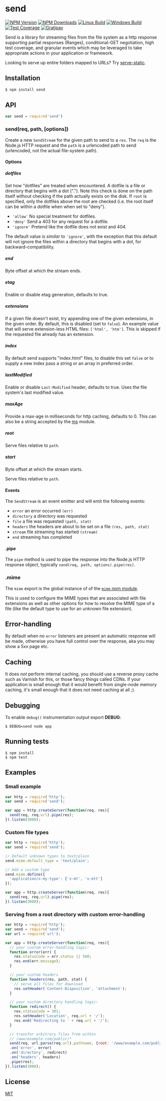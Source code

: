 # send

[![NPM Version][npm-image]][npm-url]
[![NPM Downloads][downloads-image]][downloads-url]
[![Linux Build][travis-image]][travis-url]
[![Windows Build][appveyor-image]][appveyor-url]
[![Test Coverage][coveralls-image]][coveralls-url]
[![Gratipay][gratipay-image]][gratipay-url]

Send is a library for streaming files from the file system as a http response
supporting partial responses (Ranges), conditional-GET negotiation, high test
coverage, and granular events which may be leveraged to take appropriate actions
in your application or framework.

Looking to serve up entire folders mapped to URLs? Try [serve-static](https://www.npmjs.org/package/serve-static).

## Installation

```bash
$ npm install send
```

## API

```js
var send = require('send')
```

### send(req, path, [options])

Create a new `SendStream` for the given path to send to a `res`. The `req` is
the Node.js HTTP request and the `path` is a urlencoded path to send (urlencoded,
not the actual file-system path).

#### Options

##### dotfiles

Set how "dotfiles" are treated when encountered. A dotfile is a file
or directory that begins with a dot ("."). Note this check is done on
the path itself without checking if the path actually exists on the
disk. If `root` is specified, only the dotfiles above the root are
checked (i.e. the root itself can be within a dotfile when when set
to "deny").

  - `'allow'` No special treatment for dotfiles.
  - `'deny'` Send a 403 for any request for a dotfile.
  - `'ignore'` Pretend like the dotfile does not exist and 404.

The default value is _similar_ to `'ignore'`, with the exception that
this default will not ignore the files within a directory that begins
with a dot, for backward-compatibility.

##### end

Byte offset at which the stream ends.

##### etag

Enable or disable etag generation, defaults to true.

##### extensions

If a given file doesn't exist, try appending one of the given extensions,
in the given order. By default, this is disabled (set to `false`). An
example value that will serve extension-less HTML files: `['html', 'htm']`.
This is skipped if the requested file already has an extension.

##### index

By default send supports "index.html" files, to disable this
set `false` or to supply a new index pass a string or an array
in preferred order.

##### lastModified

Enable or disable `Last-Modified` header, defaults to true. Uses the file
system's last modified value.

##### maxAge

Provide a max-age in milliseconds for http caching, defaults to 0.
This can also be a string accepted by the
[ms](https://www.npmjs.org/package/ms#readme) module.

##### root

Serve files relative to `path`.

##### start

Byte offset at which the stream starts.

Serve files relative to `path`.

#### Events

The `SendStream` is an event emitter and will emit the following events:

  - `error` an error occurred `(err)`
  - `directory` a directory was requested
  - `file` a file was requested `(path, stat)`
  - `headers` the headers are about to be set on a file `(res, path, stat)`
  - `stream` file streaming has started `(stream)`
  - `end` streaming has completed

#### .pipe

The `pipe` method is used to pipe the response into the Node.js HTTP response
object, typically `send(req, path, options).pipe(res)`.

### .mime

The `mime` export is the global instance of of the
[`mime` npm module](https://www.npmjs.com/package/mime).

This is used to configure the MIME types that are associated with file extensions
as well as other options for how to resolve the MIME type of a file (like the
default type to use for an unknown file extension).

## Error-handling

By default when no `error` listeners are present an automatic response will be
made, otherwise you have full control over the response, aka you may show a 5xx
page etc.

## Caching

It does _not_ perform internal caching, you should use a reverse proxy cache
such as Varnish for this, or those fancy things called CDNs. If your
application is small enough that it would benefit from single-node memory
caching, it's small enough that it does not need caching at all ;).

## Debugging

To enable `debug()` instrumentation output export __DEBUG__:

```
$ DEBUG=send node app
```

## Running tests

```
$ npm install
$ npm test
```

## Examples

### Small example

```js
var http = require('http');
var send = require('send');

var app = http.createServer(function(req, res){
  send(req, req.url).pipe(res);
}).listen(3000);
```

### Custom file types

```js
var http = require('http');
var send = require('send');

// Default unknown types to text/plain
send.mime.default_type = 'text/plain';

// Add a custom type
send.mime.define({
  'application/x-my-type': ['x-mt', 'x-mtt']
});

var app = http.createServer(function(req, res){
  send(req, req.url).pipe(res);
}).listen(3000);
```

### Serving from a root directory with custom error-handling

```js
var http = require('http');
var send = require('send');
var url = require('url');

var app = http.createServer(function(req, res){
  // your custom error-handling logic:
  function error(err) {
    res.statusCode = err.status || 500;
    res.end(err.message);
  }

  // your custom headers
  function headers(res, path, stat) {
    // serve all files for download
    res.setHeader('Content-Disposition', 'attachment');
  }

  // your custom directory handling logic:
  function redirect() {
    res.statusCode = 301;
    res.setHeader('Location', req.url + '/');
    res.end('Redirecting to ' + req.url + '/');
  }

  // transfer arbitrary files from within
  // /www/example.com/public/*
  send(req, url.parse(req.url).pathname, {root: '/www/example.com/public'})
  .on('error', error)
  .on('directory', redirect)
  .on('headers', headers)
  .pipe(res);
}).listen(3000);
```

## License 

[MIT](LICENSE)

[npm-image]: https://img.shields.io/npm/v/send.svg
[npm-url]: https://npmjs.org/package/send
[travis-image]: https://img.shields.io/travis/pillarjs/send/master.svg?label=linux
[travis-url]: https://travis-ci.org/pillarjs/send
[appveyor-image]: https://img.shields.io/appveyor/ci/dougwilson/send/master.svg?label=windows
[appveyor-url]: https://ci.appveyor.com/project/dougwilson/send
[coveralls-image]: https://img.shields.io/coveralls/pillarjs/send/master.svg
[coveralls-url]: https://coveralls.io/r/pillarjs/send?branch=master
[downloads-image]: https://img.shields.io/npm/dm/send.svg
[downloads-url]: https://npmjs.org/package/send
[gratipay-image]: https://img.shields.io/gratipay/dougwilson.svg
[gratipay-url]: https://www.gratipay.com/dougwilson/
